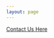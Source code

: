 ```yaml
---
layout: page
---
```

<!--
<iframe src="https://docs.google.com/forms/d/e/1FAIpQLScEsMGepbunSW4oDbC_6qj9dfVsw_lh6a5hFxz7sEw57SSbOw/viewform?embedded=true" width="100%" height="100%" frameborder="0" marginheight="0" marginwidth="0">Loading…</iframe>-->

[Contact Us Here](https://docs.google.com/forms/d/e/1FAIpQLScEsMGepbunSW4oDbC_6qj9dfVsw_lh6a5hFxz7sEw57SSbOw/viewform)
